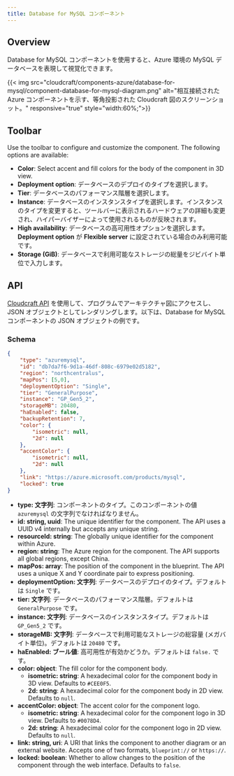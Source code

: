 ```yaml
---
title: Database for MySQL コンポーネント
---
```


## Overview

Database for MySQL コンポーネントを使用すると、Azure 環境の MySQL データベースを表現して視覚化できます。

{{< img src="cloudcraft/components-azure/database-for-mysql/component-database-for-mysql-diagram.png" alt="相互接続された Azure コンポーネントを示す、等角投影された Cloudcraft 図のスクリーンショット。" responsive="true" style="width:60%;">}}

## Toolbar

Use the toolbar to configure and customize the component. The following options are available:

- **Color**: Select accent and fill colors for the body of the component in 3D view.
- **Deployment option**: データベースのデプロイのタイプを選択します。
- **Tier**: データベースのパフォーマンス階層を選択します。
- **Instance**: データベースのインスタンスタイプを選択します。インスタンスのタイプを変更すると、ツールバーに表示されるハードウェアの詳細も変更され、ハイパーバイザーによって使用されるものが反映されます。
- **High availability**: データベースの高可用性オプションを選択します。**Deployment option** が **Flexible server** に設定されている場合のみ利用可能です。
- **Storage (GiB)**: データベースで利用可能なストレージの総量をジビバイト単位で入力します。

## API

[Cloudcraft API][1] を使用して、プログラムでアーキテクチャ図にアクセスし、JSON オブジェクトとしてレンダリングします。以下は、Database for MySQL コンポーネントの JSON オブジェクトの例です。

### Schema

```json
{
    "type": "azuremysql",
    "id": "db7da7f6-9d1a-46df-808c-6979e02d5182",
    "region": "northcentralus",
    "mapPos": [5,0],
    "deploymentOption": "Single",
    "tier": "GeneralPurpose",
    "instance": "GP_Gen5_2",
    "storageMB": 20480,
    "haEnabled": false,
    "backupRetention": 7,
    "color": {
        "isometric": null,
        "2d": null
    },
    "accentColor": {
        "isometric": null,
        "2d": null
    },
    "link": "https://azure.microsoft.com/products/mysql",
    "locked": true
}
```

- **type: 文字列**: コンポーネントのタイプ。このコンポーネントの値 `azuremysql` の文字列でなければなりません。
- **id: string, uuid**: The unique identifier for the component. The API uses a UUID v4 internally but accepts any unique string.
- **resourceId: string**: The globally unique identifier for the component within Azure.
- **region: string**: The Azure region for the component. The API supports all global regions, except China.
- **mapPos: array**: The position of the component in the blueprint. The API uses a unique X and Y coordinate pair to express positioning.
- **deploymentOption: 文字列**: データベースのデプロイのタイプ。デフォルトは `Single` です。
- **tier: 文字列**: データベースのパフォーマンス階層。デフォルトは `GeneralPurpose` です。
- **instance: 文字列**: データベースのインスタンスタイプ。デフォルトは `GP_Gen5_2` です。
- **storageMB: 文字列**: データベースで利用可能なストレージの総容量 (メガバイト単位)。デフォルトは `20480` です。
- **haEnabled: ブール値**: 高可用性が有効かどうか。デフォルトは `false.` です。
- **color: object**: The fill color for the component body.
  - **isometric: string**: A hexadecimal color for the component body in 3D view. Defaults to `#CEE0F5`.
  - **2d: string**: A hexadecimal color for the component body in 2D view. Defaults to `null`.
- **accentColor: object**: The accent color for the component logo.
  - **isometric: string**: A hexadecimal color for the component logo in 3D view. Defaults to `#0078D4`.
  - **2d: string**: A hexadecimal color for the component logo in 2D view. Defaults to `null`.
- **link: string, uri**: A URI that links the component to another diagram or an external website. Accepts one of two formats, `blueprint://` or `https://`.
- **locked: boolean**: Whether to allow changes to the position of the component through the web interface. Defaults to `false`.

[1]: https://developers.cloudcraft.co/
